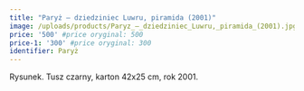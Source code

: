 ```yaml
---
title: "Paryż – dziedziniec Luwru, piramida (2001)"
image: /uploads/products/Paryz_–_dziedziniec_Luwru,_piramida_(2001).jpg
price: '500' #price oryginal: 500
price-1: '300' #price oryginal: 300
identifier: Paryż
---
```


Rysunek. Tusz czarny, karton 42x25 cm, rok 2001.